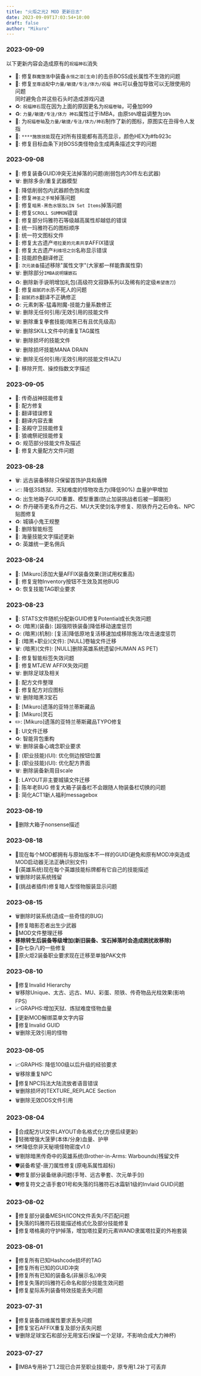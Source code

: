 ```yaml
---
title: "火炬之光2 MOD 更新日志"
date: 2023-09-09T17:03:54+10:00
draft: false
author: "Mikuro"
---
```

### 2023-09-09
以下更新内容会造成原有的`祝福神石`消失  
- 🐛: 修复`群魔堕落`中装备`永恒之泪[生命]`的击杀BOSS成长属性不生效的问题
- 🐛: 修复`至尊适配`中`力量/敏捷/专注/体力/祝福 神石`可以叠加导致可以无限使用的问题  
同时避免合并这些石头时造成游戏闪退
- ♻️: `祝福神石`现在因为上面的原因更名为`祝福卷轴`，可叠加999
- ♻️: `力量/敏捷/专注/体力 神石`属性过于IMBA，由原`50%`增益调整为`10%`
- 🎨: 为`祝福卷轴`及`力量/敏捷/专注/体力/神石`制作了新的图标，原图实在丑得令人发指
- 🎨: `****施放技能`现在对所有技能都有高亮显示，颜色HEX为#fb923c
- 🐛: 修复目标血条下对BOSS类怪物会生成两条描述文字的问题

### 2023-09-08
- 🐛: 修复装备GUID冲突无法掉落的问题(削弱包内30件左右武器)
- 🗑️: 删除多余/重复武器模型
- 🎨: 降低削弱包内武器颜色饱和度
- 🐛: 修复`神圣之手弩`掉落问题
- 🐛: 修复`暗黑-黑色水银及LIN Set Items`掉落问题
- 🐛: 修复`SCROLL SUMMON`错误
- 🐛: 修复部分玛雅符石等级越高属性却越低的错误
- 🎨: 统一玛雅符石的图标顺序
- 🎨: 统一符文图标文件
- 🐛: 修复太古遗产`塔拉夏的元素共享`AFFIX错误
- 🐛: 修复太古遗产`利维坦之剑`名称显示错误
- 💬: 技能颜色翻译修正
- 💬: `次元装备`描述移除"属性文字"(大家都一样能靠属性穿)
- 🗑️: 删除部分`IMBA说明镶嵌石`
- ♻️: 删除新手说明增加礼包(高级符文寂静系列以及稀有的定级`希望唐刀`)
- 🐛: 修复`甜腻药水`杀不死人的问题
- 💬: `甜腻药水`翻译不正确修正
- ♻️: 元素刺客-猛毒附魔-技能力量系数修正
- 🗑️: 删除无任何引用/无效引用的技能文件
- 🗑️: 删除重复拳套技能(暗黑已有且优先级高)
- 🗑️: 删除SKILL文件中的重复TAG属性
- 🗑️: 删除损坏的技能文件
- 🗑️: 删除损坏技能MANA DRAIN
- 🗑️: 删除无任何引用/无效引用的技能文件IAZU
- 💬: 移除开荒、操控指数文字描述

### 2023-09-05
- 🐛: 传奇战神技能修复
- 🐛: 配方修复
- 🐛: 翻译错误修复
- 🐛: 翻译内容去重
- 🐛: 圣殿守卫技能修复
- 🐛: 狼魂祭祀技能修复
- ♻️: 规范部分技能文件及描述
- 🐛: 修复大量配方文件问题


### 2023-08-28
- 🗑️: 远古装备移除只保留首饰护具和盾牌
- 📈: 降低3S炼狱、天狱难度的怪物攻击力(降低90%) 血量护甲增加
- ♻️: 出生地箱子GUID重置、模型重置(防止加装挑战者后被一脚踹死)
- ♻️: 乔丹硬币更名乔丹之石、MU大天使剑名字修复、陨铁乔丹之石命名、NPC贴图修复
- ♻️: 城镇小鬼王规整
- 🎨: 删除智能标签
- 💬: 海量技能文字描述更新
- ♻️: 英雄统一更名佣兵


### 2023-08-24
- 🚀: [Mikuro]添加大量AFFIX装备效果(测试用权重高)
- 🐛: 修复宠物Inventory按钮不生效及其他BUG
- ♻️: 恢复技能TAG职业要求
### 2023-08-23
- 🐛: STATS文件随机分配新GUID修复Potential成长失效问题
- ♻️: (暗黑)(装备): [超强陨铁装备]降低移动速度惩罚
- ♻️: (暗黑)(机制): [复活]降低原地复活移速加成移除施法/攻击速度惩罚
- 🚚: (暗黑+职业)(文件): [NULL]卷轴文件迁移
- 🗑️: (暗黑)(文件): [NULL]删除英雄系统遗留(HUMAN AS PET)
- 🐛: 修复智能标签失效问题
- 🐛: 修复MTJEW AFFIX失效问题
- 🗑️: 删除足球及相关
- 🚚: 配方文件整理
- 🎨: 修复配方对应图标
- 🗑️: 删除暗黑3宝石
- 🚀: [Mikuro]遗落的亚特兰蒂斯藏品
- 🚀: [Mikuro]灵石
- ✏️: [Mikuro]遗落的亚特兰蒂斯藏品TYPO修复
- 🚚: UI文件迁移
- ♻️: 智能背包重构
- 🗑️: 删除装备心魂念职业要求
- 🎨: (职业技能)(UI): 优化侧边按钮位置
- 🎨: (职业技能)(UI): 优化配方界面
- 🗑️: 删除装备新周目scale
- 🚚: LAYOUT非主要城镇文件迁移
- 🐛: 陈年老BUG 修复大箱子装备栏不会跟随人物装备栏切换的问题
- 🎨: 简化ACT1新人福利messagebox

### 2023-08-19
- 🎨删除大箱子nonsense描述

### 2023-08-18
- 🚀现在每个MOD都拥有与原始版本不一样的GUID(避免和原有MOD冲突造成MOD启动器无法正确识别文件)
- 🎨(英雄系统)现在每个英雄技能标牌都有它自己的技能描述
- 🗑️删除时装系统残留
- 🐛(挑战者插件)修复暗人型怪物服装显示问题

### 2023-08-15
- 🗑️删除时装系统(造成一些奇怪的BUG)
- 🐛修复暗影忍者出生少武器
- 🚚MOD文件整理迁移
- **移除转生后装备等级增加(新旧装备、宝石掉落时会造成困扰故移除)**
- 🐛杂七杂八的一些修复
- 🚚原火炬2装备职业要求现在迁移至单独PAK文件

### 2023-08-10
- 🐛修复Invalid Hierarchy
- 🗑️移除Unique、太古、远古、MU、彩蛋、陨铁、传奇物品光柱效果(影响FPS)
- 📈GRAPHS:增加天狱、炼狱难度怪物血量
- 📝更新MOD解绑菜单文字内容
- 🐛修复Invalid GUID
- 🗑️删除无效引用的怪物

### 2023-08-05
- 📈GRAPHS: 降低100级以后升级的经验要求
- 🗑️移除重复NPC
- 🐛修复NPC玛法大陆流放者语音错误
- 🗑️删除损坏的TEXTURE_REPLACE Section
- 🗑️删除无效DDS文件引用

### 2023-08-04
- 🎨合成配方UI文件LAYOUT命名格式化(方便后续更新)
- 👹轻微增强大菠萝(本体/分身)血量、护甲
- 🗺️降低奈非天秘境怪物密度v1.0
- 🗑️剔除暗黑传奇中的英雄系统(Brother-in-Arms: Warbounds)残留文件
- 🛡️装备希望-唐刀属性修复(原电系属性超标)
- 🛡️修复部分装备继承问题(手弩、远古拳套、次元单手剑)
- 🛡️修复符文之语手套01号和失落的玛雅符石冰霜斩1级的Invlaid GUID问题

### 2023-08-02
- 🐛修复部分装备MESH/ICON文件丢失/不匹配问题
- 🐛失落的玛雅符石技能描述格式化及部分技能修复
- 🐛修复塔格奥的守护掉落，增加塔拉夏的元素WAND隶属塔拉夏的外袍套装

### 2023-08-01
- 🐛修复所有已知Hashcode损坏的TAG
- 🐛修复所有已知的GUID冲突
- 🐛修复所有已知的装备名(非展示名)冲突
- 🐛修复失落的玛雅符石命名和部分技能生效问题
- 🐛修复星际系列装备特效技能丢失问题

### 2023-07-31
- 🐛修复装备四维属性要求丢失问题
- 🐛修复宝石AFFIX重复及部分丢失问题
- 🗑️删除足球宝石和部分无用宝石(保留一个足球，不影响合成大力神杯)

### 2023-07-27
- 🔀IMBA专用补丁1.2现已合并至职业技能中，原专用1.2补丁可丢弃